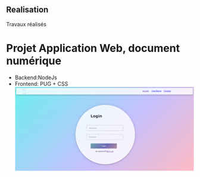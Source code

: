 ## Realisation
Travaux réalisés

# Projet Application Web, document numérique
* Backend:NodeJs 
* Frontend: PUG + CSS
![](TrocLogin.png)
